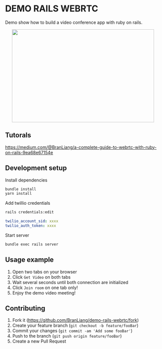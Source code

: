 # DEMO RAILS WEBRTC

Demo show how to build a video conference app with ruby on rails.

<p align="center">
  <img width="460" height="300" src="https://user-images.githubusercontent.com/6628202/80599587-c0d50900-8a5d-11ea-8451-66a21e5e2fcc.gif">
</p>

## Tutorals

https://medium.com/@BranLiang/a-complete-guide-to-webrtc-with-ruby-on-rails-9ea68e67154e

## Development setup

Install dependencies

```sh
bundle install
yarn install
```

Add twillio credentials

```sh
rails credentials:edit
```

```yml
twilio_account_sid: xxxx
twilio_auth_token: xxxx
```

Start server

```sh
bundle exec rails server
```

## Usage example

1. Open two tabs on your browser
2. Click `Get Video` on both tabs
3. Wait several seconds until both connection are initialized
4. Click `Join room` on one tab only!
5. Enjoy the demo video meeting!

## Contributing

1. Fork it (<https://github.com/BranLiang/demo-rails-webrtc/fork>)
2. Create your feature branch (`git checkout -b feature/fooBar`)
3. Commit your changes (`git commit -am 'Add some fooBar'`)
4. Push to the branch (`git push origin feature/fooBar`)
5. Create a new Pull Request
